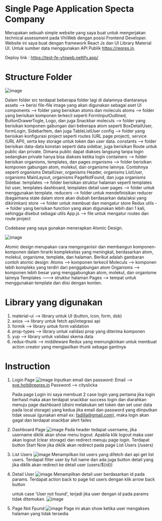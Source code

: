 # Single Page Application Specta Company
Merupakan sebuah simple website yang saya buat untuk mengerjakan technical assessment pada VhiWeb dengan posisi Frontend Developer. Website ini saya buat dengan framework React Js dan UI Library Material UI. Untuk sumber data menggunakan API Publik https://reqres.in. 

Deploy link : https://test-fe-vhiweb.netlify.app/

# Structure Folder
![image](https://github.com/Fadillaratna/test-fe-vhiweb/assets/87308406/e65f508c-3989-4681-9527-71fc65039ccf)

Dalam folder src terdapat beberapa folder lagi di dalamnya diantaranya
assets --> berisi file-file image yang akan digunakan sebagai aset UI
components --> folder yang berisikan atoms dan moleculs
    atoms --> folder yang berisikan komponen terkecil seperti FormInputOutlined,   ButtonDrawerTogle, Logo, dan juga Snackbar
    moleculs --> folder yang berisikan komponen gabungan dari beberapa atom seperti BoxDetailUser, formLogin, SidebarItem, dan juga TableListUser
config --> folder yang berisikan konfigurasi project seperti routes (URL page project), service (URL API), serta key storage untuk token dan user data.
constants --> folder berisikan data-data konstan seperti data sidebar, juga berisikan Route untuk public dan private. Dimana public dapat diakses langsung tanpa login sedangkan private hanya bisa diakses ketika login
containers --> folder berisikan organisms, templates, dan pages
    organisms --> folder berisikan komponen gabungan atom, molekul, dan organisme lainnya. Contohnya seperti organisms DetailUser, organisms Header, organisms ListUser, organisms MainLayout, organisms PageNotFound, dan juga organisms Sidebar.
    templates --> folder berisikan struktur halaman seperti templates list user, templates dashboard, templates detail user
    pages --> folder untuk menggunakan template.
reducers --> folder untuk mendefinisikan reducer (bagaimana state dalam store akan diubah berdasarkan data/aksi yang dikirimkan)
store --> folder untuk membuat dan mengatur store Redux
utils --> folder yang berisikan function yang akan digunakan lebih dari 1 kali, sehingga disebut sebagai utils
App.js --> file untuk mengatur routes dan route project

Codebase yang saya gunakan menerapkan Atomic Design. 

![image](https://github.com/Fadillaratna/test-fe-vhiweb/assets/87308406/fe60979e-a27d-4193-b251-f28771f7a5a7)

Atomic design merupakan cara mengorganisir dan membangun komponen-komponen dalam hirarki kompleksitas yang meningkat, berdasarkan atom, molekul, organisme, template, dan halaman. Berikut adalah gambaran contoh atomic design:
Atoms --> komponen terkecil
Moleculs --> komponen lebih kompleks yang terdiri dari penggabungan atom
Organisms --> komponen lebih besar yang menggabungkan atom, molekul, dan organisme lainnya
Templates ---> struktur halaman
Pages --> tempat untuk menggunakan template dan diisi dengan konten.

# Library yang digunakan
1. material-ui --> library untuk UI (button, icon, form, dsb)
2. axios --> library untuk fetch api/integrasi api
3. formik --> library untuk form validation
4. prop-types --> library untuk validasi prop yang diterima komponen
5. yup --> library untuk validasi skema data
6. redux-thunk --> middleware Redux yang memungkinkan untuk membuat action creator yang mengjasilkan thunk sebagai gantinya

# Instruction
1. Login Page
   ![image](https://github.com/Fadillaratna/test-fe-vhiweb/assets/87308406/d80b0605-3dc4-4624-9637-37dc97eaa028)
   Inputkan email dan password:
   Email --> eve.holt@reqres.in
   Password --> cityslicka
  
   Pada page Login ini saya membuat 2 case login
   yang pertama jika login berhasil maka akan terdapat snackbar success login dan diarahkan menuju page dashboard (disini melakukan set token dan set user data pada local storage)
   yang kedua jika email dan password yang diinputkan tidak sesuai (gunakan email ex: fadilla@gmail.com), maka login akan gagal dan terdapat snackbar alert failes


3. Dashboard Page
   ![image](https://github.com/Fadillaratna/test-fe-vhiweb/assets/87308406/b2a25272-7462-4dd6-b6ba-462415ee4dd3)
   Pada header tedapat username, jika username diklik akan show menu logout. Apabila klik logout maka user akan logout (clear storage) dan redirect menuju page login. Terdapat button Start Now jika diklik akan redirect pada page List Users (/users)

5. List Users
   ![image](https://github.com/Fadillaratna/test-fe-vhiweb/assets/87308406/d60f9b9c-3e00-4f16-a0d6-a08ded62cc61)
   Menampilkan list users yang difetch dari api get list users. Terdapat filter user by full name dan ada juga button detail yang jika diklik akan redirect ke detail user (users/${id})

7. Detail User
   ![image](https://github.com/Fadillaratna/test-fe-vhiweb/assets/87308406/a7fcd424-b618-41e7-bdc0-b98e28dd5b05)
   Menampilkan detail user berdasarkan id pada params. Terdapat action back to page list users dengan klik arrow back button

   untuk case 'User not found', terjadi jika user dengan id pada params tidak ditemukan.
   ![image](https://github.com/Fadillaratna/test-fe-vhiweb/assets/87308406/03f7b2c0-0fc4-49ae-b893-92935e78745c)

9. Page Not Fpund
   ![image](https://github.com/Fadillaratna/test-fe-vhiweb/assets/87308406/8860158c-69c7-4b29-9b65-202584921963)
   Page ini akan show ketika user mengakses halaman yang tidak tersedia

